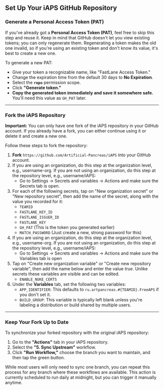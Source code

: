 
## Set Up Your iAPS GitHub Repository

### Generate a Personal Access Token (PAT)

If you've already got a **Personal Access Token (PAT)**, feel free to skip this step and reuse it. Keep in mind that GitHub doesn't let you view existing tokens; you can only regenerate them. Regenerating a token makes the old one invalid, so if you're using an existing token and don't know its value, it's best to create a new one.

To generate a new PAT:

* Give your token a recognizable name, like "FastLane Access Token."
* Change the expiration time from the default 30 days to **No Expiration**.
* Select the **`repo`** permission scope.
* Click **"Generate token."**
* **Copy the generated token immediately and save it somewhere safe.** You'll need this value as `GH_PAT` later.

---

### Fork the iAPS Repository

**Important:** You can only have one fork of the iAPS repository in your GitHub account. If you already have a fork, you can either continue using it or delete it and create a new one.

Follow these steps to fork the repository:

1.  **Fork** `https://github.com/Artificial-Pancreas/iAPS` into your GitHub account.
2.  If you are using an organization, do this step at the organization level, e.g., username-org. If you are not using an organization, do this step at the repository level, e.g., username/iAPS:
    * Go to Settings -> Secrets and variables -> Actions and make sure the Secrets tab is open. 
3. For each of the following secrets, tap on "New organization secret" or "New repository secret", then add the name of the secret, along with the value you recorded for it:
    * `TEAMID`
    * `FASTLANE_KEY_ID`
    * `FASTLANE_ISSUER_ID`
    * `FASTLANE_KEY`
    * `GH_PAT` (This is the token you generated earlier)
    * `MATCH_PASSWORD` (Just create a new, strong password for this)
4. If you are using an organization, do this step at the organization level, e.g., username-org. If you are not using an organization, do this step at the repository level, e.g., username/iAPS:
    * Go to Settings -> Secrets and variables -> Actions and make sure the Variables tab is open
4. Tap on "Create new organization variable" or "Create new repository variable", then add the name below and enter the value *true*. Unlike secrets these variables are visible and can be edited.
    * `ENABLE_NUKE_CERTS`
5.  Under the **Variables** tab, set the following two variables:
    * `APP_IDENTIFIER`: This defaults to `ru.artpancreas.#{TEAMID}.FreeAPS` if you don't set it.
    * `BUILD_GROUP`: This variable is typically left blank unless you're labeling a distribution or build shared by multiple users.
      
---

### Keep Your Fork Up to Date

To synchronize your forked repository with the original iAPS repository:

1.  Go to the **"Actions"** tab in your iAPS repository.
2.  Select the **"5. Sync Upstream"** workflow.
3.  Click **"Run Workflow,"** choose the branch you want to maintain, and then tap the green button.

While most users will only need to sync one branch, you can repeat this process for any branch where these workflows are available. This action is currently scheduled to run daily at midnight, but you can trigger it manually anytime.
